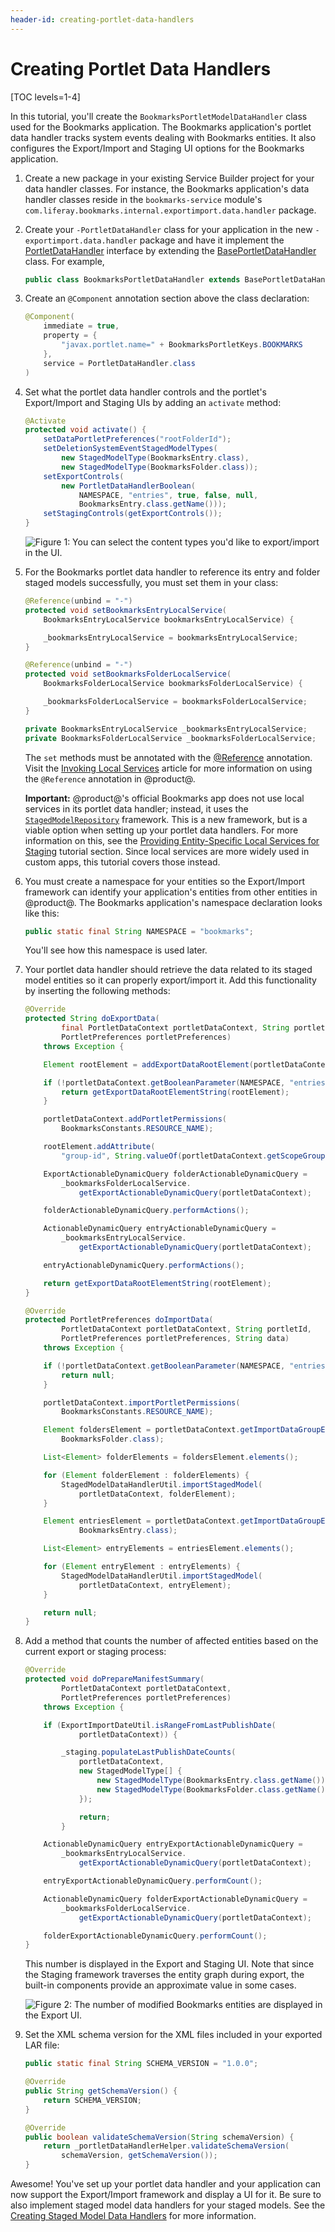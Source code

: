 ```yaml
---
header-id: creating-portlet-data-handlers
---
```


# Creating Portlet Data Handlers

[TOC levels=1-4]

In this tutorial, you'll create the `BookmarksPortletModelDataHandler` class
used for the Bookmarks application. The Bookmarks application's portlet data
handler tracks system events dealing with Bookmarks entities. It also configures
the Export/Import and Staging UI options for the Bookmarks application.

1.  Create a new package in your existing Service Builder project for your data
    handler classes. For instance, the Bookmarks application's data handler
    classes reside in the `bookmarks-service` module's
    `com.liferay.bookmarks.internal.exportimport.data.handler` package.

2.  Create your `-PortletDataHandler` class for your application in the new
    `-exportimport.data.handler` package and have it implement the
    [PortletDataHandler](@platform-ref@/7.2-latest/javadocs/portal-kernel/com/liferay/exportimport/kernel/lar/PortletDataHandler.html)
    interface by extending the
    [BasePortletDataHandler](@platform-ref@/7.2-latest/javadocs/portal-kernel/com/liferay/exportimport/kernel/lar/BasePortletDataHandler.html)
    class. For example,

    ```java
    public class BookmarksPortletDataHandler extends BasePortletDataHandler {
    ```

3.  Create an `@Component` annotation section above the class declaration:

    ```java
    @Component(
        immediate = true,
        property = {
            "javax.portlet.name=" + BookmarksPortletKeys.BOOKMARKS
        },
        service = PortletDataHandler.class
    )
    ```

4.  Set what the portlet data handler controls and the portlet's Export/Import
    and Staging UIs by adding an `activate` method:

    ```java
    @Activate
    protected void activate() {
        setDataPortletPreferences("rootFolderId");
        setDeletionSystemEventStagedModelTypes(
            new StagedModelType(BookmarksEntry.class),
            new StagedModelType(BookmarksFolder.class));
        setExportControls(
            new PortletDataHandlerBoolean(
                NAMESPACE, "entries", true, false, null,
                BookmarksEntry.class.getName()));
        setStagingControls(getExportControls());
    }
    ```

    ![Figure 1: You can select the content types you'd like to export/import in the UI.](../../../../images/export-import-controls.png)

5.  For the Bookmarks portlet data handler to reference its entry and folder
    staged models successfully, you must set them in your class:

    ```java
    @Reference(unbind = "-")
    protected void setBookmarksEntryLocalService(
        BookmarksEntryLocalService bookmarksEntryLocalService) {

        _bookmarksEntryLocalService = bookmarksEntryLocalService;
    }

    @Reference(unbind = "-")
    protected void setBookmarksFolderLocalService(
        BookmarksFolderLocalService bookmarksFolderLocalService) {

        _bookmarksFolderLocalService = bookmarksFolderLocalService;
    }

    private BookmarksEntryLocalService _bookmarksEntryLocalService;
    private BookmarksFolderLocalService _bookmarksFolderLocalService;
    ```

    The `set` methods must be annotated with the
    [@Reference](https://osgi.org/javadoc/r6/residential/org/osgi/service/component/annotations/Reference.html)
    annotation. Visit the
    [Invoking Local Services](/docs/7-2/frameworks/-/knowledge_base/f/invoking-local-services)
    article for more information on using the `@Reference` annotation in
    @product@.

    **Important:** @product@'s official Bookmarks app does not use local
    services in its portlet data handler; instead, it uses the
    [`StagedModelRepository`](@app-ref@/web-experience/latest/javadocs/com/liferay/exportimport/staged/model/repository/StagedModelRepository.html)
    framework. This is a new framework, but is a viable option when setting up
    your portlet data handlers. For more information on this, see the
    [Providing Entity-Specific Local Services for Staging](/docs/7-2/frameworks/-/knowledge_base/f/providing-entity-specific-local-services-for-export-import)
    tutorial section. Since local services are more widely used in custom apps,
    this tutorial covers those instead.

6.  You must create a namespace for your entities so the Export/Import framework
    can identify your application's entities from other entities in @product@.
    The Bookmarks application's namespace declaration looks like this:

    ```java
    public static final String NAMESPACE = "bookmarks";
    ```

    You'll see how this namespace is used later.

7.  Your portlet data handler should retrieve the data related to its staged
    model entities so it can properly export/import it. Add this functionality
    by inserting the following methods:

    ```java
    @Override
    protected String doExportData(
            final PortletDataContext portletDataContext, String portletId,
            PortletPreferences portletPreferences)
        throws Exception {

        Element rootElement = addExportDataRootElement(portletDataContext);

        if (!portletDataContext.getBooleanParameter(NAMESPACE, "entries")) {
            return getExportDataRootElementString(rootElement);
        }

        portletDataContext.addPortletPermissions(
            BookmarksConstants.RESOURCE_NAME);

        rootElement.addAttribute(
            "group-id", String.valueOf(portletDataContext.getScopeGroupId()));

        ExportActionableDynamicQuery folderActionableDynamicQuery =
            _bookmarksFolderLocalService.
                getExportActionableDynamicQuery(portletDataContext);

        folderActionableDynamicQuery.performActions();

        ActionableDynamicQuery entryActionableDynamicQuery =
            _bookmarksEntryLocalService.
                getExportActionableDynamicQuery(portletDataContext);

        entryActionableDynamicQuery.performActions();

        return getExportDataRootElementString(rootElement);
    }

    @Override
    protected PortletPreferences doImportData(
            PortletDataContext portletDataContext, String portletId,
            PortletPreferences portletPreferences, String data)
        throws Exception {

        if (!portletDataContext.getBooleanParameter(NAMESPACE, "entries")) {
            return null;
        }

        portletDataContext.importPortletPermissions(
            BookmarksConstants.RESOURCE_NAME);

        Element foldersElement = portletDataContext.getImportDataGroupElement(
            BookmarksFolder.class);

        List<Element> folderElements = foldersElement.elements();

        for (Element folderElement : folderElements) {
            StagedModelDataHandlerUtil.importStagedModel(
                portletDataContext, folderElement);
        }

        Element entriesElement = portletDataContext.getImportDataGroupElement(
                BookmarksEntry.class);

        List<Element> entryElements = entriesElement.elements();

        for (Element entryElement : entryElements) {
            StagedModelDataHandlerUtil.importStagedModel(
                portletDataContext, entryElement);
        }

        return null;
    }
    ```

8.  Add a method that counts the number of affected entities based on the
    current export or staging process:

    ```java
    @Override
    protected void doPrepareManifestSummary(
            PortletDataContext portletDataContext,
            PortletPreferences portletPreferences)
        throws Exception {

        if (ExportImportDateUtil.isRangeFromLastPublishDate(
                portletDataContext)) {

            _staging.populateLastPublishDateCounts(
                portletDataContext,
                new StagedModelType[] {
                    new StagedModelType(BookmarksEntry.class.getName()),
                    new StagedModelType(BookmarksFolder.class.getName())
                });

            	return;
          	}

        ActionableDynamicQuery entryExportActionableDynamicQuery =
            _bookmarksEntryLocalService.
                getExportActionableDynamicQuery(portletDataContext);

        entryExportActionableDynamicQuery.performCount();

        ActionableDynamicQuery folderExportActionableDynamicQuery =
            _bookmarksFolderLocalService.
                getExportActionableDynamicQuery(portletDataContext);

        folderExportActionableDynamicQuery.performCount();
    }
    ```

    This number is displayed in the Export and Staging UI. Note that since the
    Staging framework traverses the entity graph during export, the built-in
    components provide an approximate value in some cases.

    ![Figure 2: The number of modified Bookmarks entities are displayed in the Export UI.](../../../../images/manifest-summary-count.png)

9.  Set the XML schema version for the XML files included in your exported LAR
    file:

    ```java
    public static final String SCHEMA_VERSION = "1.0.0";

    @Override
    public String getSchemaVersion() {
        return SCHEMA_VERSION;
    }

    @Override
    public boolean validateSchemaVersion(String schemaVersion) {
        return _portletDataHandlerHelper.validateSchemaVersion(
            schemaVersion, getSchemaVersion());
    }
    ```

Awesome! You've set up your portlet data handler and your application can now
support the Export/Import framework and display a UI for it. Be sure to also
implement staged model data handlers for your staged models. See the
[Creating Staged Model Data Handlers](/docs/7-2/frameworks/-/knowledge_base/f/creating-staged-model-data-handlers)
for more information.
